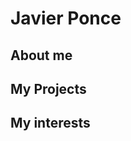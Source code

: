<h1 id="page-title" class="page__title">Javier Ponce</h1>

## About me
## My Projects
## My interests